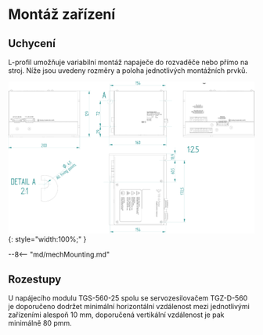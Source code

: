 # Montáž zařízení
## Uchycení
L-profil umožňuje variabilní montáž napaječe do rozvaděče nebo přímo na stroj. Níže jsou uvedeny rozměry a poloha jednotlivých montážních prvků.

![TGS-320-10/15 Mounting Front](../img/mounting.webp){: style="width:100%;" }

--8<-- "md/mechMounting.md"

## Rozestupy
U napájecího modulu TGS-560-25 spolu se servozesilovačem TGZ-D-560 je doporučeno dodržet minimální horizontální vzdálenost mezi jednotlivými zařízeními alespoň 10&nbsp;mm, doporučená vertikální vzdálenost je pak minimálně 80&nbsp;pmm.